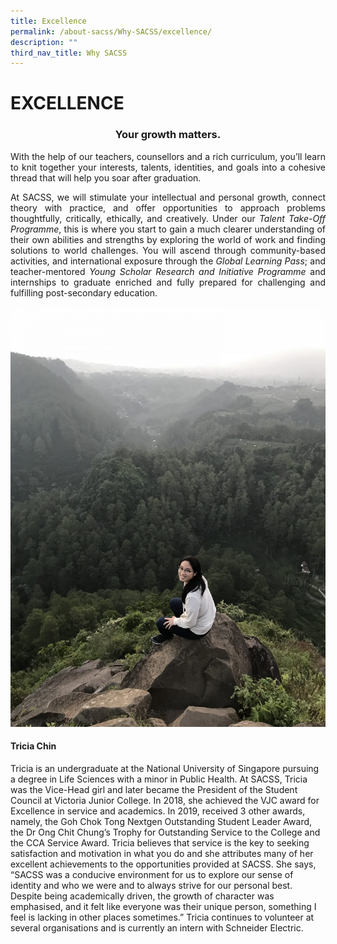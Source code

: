 ```yaml
---
title: Excellence
permalink: /about-sacss/Why-SACSS/excellence/
description: ""
third_nav_title: Why SACSS
---
```

# EXCELLENCE

### <center>Your growth matters.</center>

<p style="text-align: justify;">With the help of our teachers, counsellors and a rich curriculum, you’ll learn to knit together your interests, talents, identities, and goals into a cohesive thread that will help you soar after graduation.</p>

<p style="text-align: justify;">At SACSS, we will stimulate your intellectual and personal growth, connect theory with practice, and offer opportunities to approach problems thoughtfully, critically, ethically, and creatively. Under our <i>Talent Take-Off Programme</i>, this is where you start to gain a much clearer understanding of their own abilities and strengths by exploring the world of work and finding solutions to world challenges. You will ascend through community-based activities, and international exposure through the <i>Global Learning Pass</i>; and teacher-mentored <i>Young Scholar Research and Initiative Programme</i> and internships to graduate enriched and fully prepared for challenging and fulfilling post-secondary education.</p>

![](/images/About%20us/Tricia-Chin-scaled.jpg)

#### **Tricia Chin**

Tricia is an undergraduate at the National University of Singapore pursuing a degree in Life Sciences with a minor in Public Health. At SACSS, Tricia was the Vice-Head girl and later became the President of the Student Council at Victoria Junior College. In 2018, she achieved the VJC award for Excellence in service and academics. In 2019, received 3 other awards, namely, the Goh Chok Tong Nextgen Outstanding Student Leader Award, the Dr Ong Chit Chung’s Trophy for Outstanding Service to the College and the CCA Service Award. Tricia believes that service is the key to seeking satisfaction and motivation in what you do and she attributes many of her excellent achievements to the opportunities provided at SACSS. She says, “SACSS was a conducive environment for us to explore our sense of identity and who we were and to always strive for our personal best. Despite being academically driven, the growth of character was emphasised, and it felt like everyone was their unique person, something I feel is lacking in other places sometimes.” Tricia continues to volunteer at several organisations and is currently an intern with Schneider Electric.